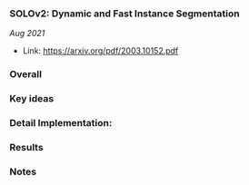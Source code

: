 ### SOLOv2: Dynamic and Fast Instance Segmentation

_Aug 2021_

- Link: https://arxiv.org/pdf/2003.10152.pdf

### Overall



### Key ideas


### Detail Implementation:


### Results


### Notes